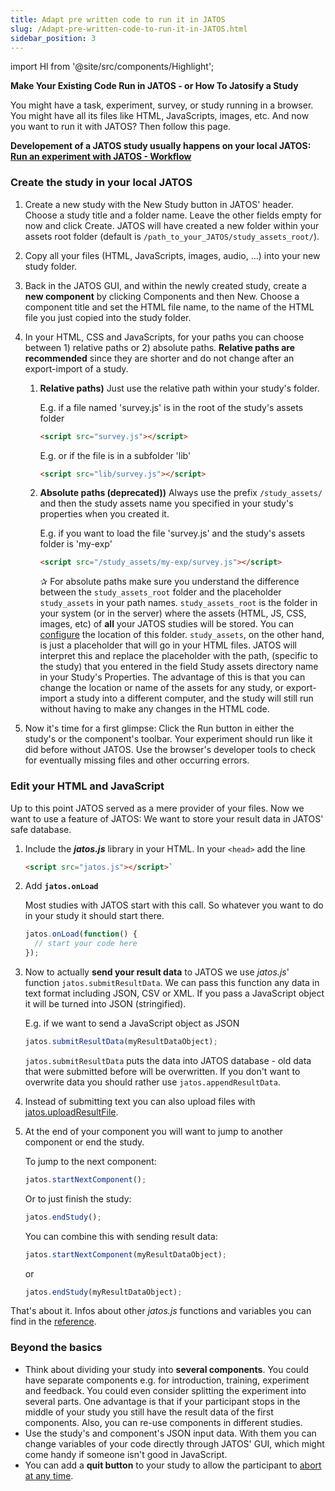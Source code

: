 ```yaml
---
title: Adapt pre written code to run it in JATOS
slug: /Adapt-pre-written-code-to-run-it-in-JATOS.html
sidebar_position: 3
---
```

import Hl from '@site/src/components/Highlight';

**Make Your Existing Code Run in JATOS - or How To Jatosify a Study** 

You might have a task, experiment, survey, or study running in a browser. You might have all its files like HTML, JavaScripts, images, etc. And now you want to run it with JATOS? Then follow this page.

**Developement of a JATOS study usually happens on your local JATOS: [Run an experiment with JATOS - Workflow](Run-an-experiment-with-JATOS-Workflow.html)**

### Create the study in your local JATOS

1. Create a new study with the <Hl>New Study</Hl> button in JATOS' header. Choose a study title and a folder name. Leave the other fields empty for now and click <Hl>Create</Hl>. JATOS will have created a new folder within your assets root folder (default is `/path_to_your_JATOS/study_assets_root/`).
1. Copy all your files (HTML, JavaScripts, images, audio, ...) into your new study folder. 
1. Back in the JATOS GUI, and within the newly created study, create a **new component** by clicking <Hl>Components</Hl> and then <Hl>New</Hl>. Choose a component title and set the HTML file name, to the name of the HTML file you just copied into the study folder.
1. In your HTML, CSS and JavaScripts, for your paths you can choose between 1) relative paths or 2) absolute paths. **Relative paths are recommended** since they are shorter and do not change after an export-import of a study.

   1. **Relative paths)** Just use the relative path within your study's folder.
      
      E.g. if a file named 'survey.js' is in the root of the study's assets folder
      
      ```html
      <script src="survey.js"></script>
      ```
      
      E.g. or if the file is in a subfolder 'lib'
      
      ```html
      <script src="lib/survey.js"></script>
      ```

   1. **Absolute paths (deprecated))** Always use the prefix `/study_assets/` and then the study assets name you specified in your study's properties when you created it.
      
      E.g. if you want to load the file 'survey.js' and the study's assets folder is 'my-exp'

        ```html
        <script src="/study_assets/my-exp/survey.js"></script>
        ```

      ✰  For absolute paths make sure you understand the difference between the `study_assets_root` folder and the placeholder `study_assets` in your path names. `study_assets_root` is the folder in your system (or in the server) where the assets (HTML, JS, CSS, images, etc) of **all** your JATOS studies will be stored. You can [configure](Configure-JATOS-on-a-Server.html#study-assets-root-path) the location of this folder. `study_assets`, on the other hand, is just a placeholder that will go in your HTML files. JATOS will interpret this and replace the placeholder with the path, (specific to the study) that you entered in the field <Hl>Study assets directory name</Hl> in your Study's Properties. The advantage of this is that you can change the location or name of the assets for any study, or export-import a study into a different computer, and the study will still run without having to make any changes in the HTML code.  


1. Now it's time for a first glimpse: Click the <Hl>Run</Hl> button in either the study's or the component's toolbar. Your experiment should run like it did before without JATOS. Use the browser's developer tools to check for eventually missing files and other occurring errors.

### Edit your HTML and JavaScript

Up to this point JATOS served as a mere provider of your files. Now we want to use a feature of JATOS: We want to store your result data in JATOS' safe database. 

1. Include the **_jatos.js_** library in your HTML. In your `<head>` add the line 

   ```html
   <script src="jatos.js"></script>`
   ```

1. Add **`jatos.onLoad`**

   Most studies with JATOS start with this call. So whatever you want to do in your study it should start there.
   
   ~~~javascript
   jatos.onLoad(function() {
     // start your code here 
   });
   ~~~
   
1. Now to actually **send your result data** to JATOS we use _jatos.js_' function `jatos.submitResultData`. We can pass this function any data in text format including JSON, CSV or XML. If you pass a JavaScript object it will be turned into JSON (stringified).

   E.g. if we want to send a JavaScript object as JSON
   
   ~~~javascript
   jatos.submitResultData(myResultDataObject);
   ~~~

   `jatos.submitResultData` puts the data into JATOS database - old data that were submitted before will be overwritten. If you don't want to overwrite data you should rather use `jatos.appendResultData`.

1. Instead of submitting text you can also upload files with [jatos.uploadResultFile](jatos.js-Reference.html#jatosuploadresultfile).

1. At the end of your component you will want to jump to another component or end the study.

   To jump to the next component:

   ~~~javascript
   jatos.startNextComponent();
   ~~~

   Or to just finish the study:

   ~~~javascript
   jatos.endStudy();
   ~~~

   You can combine this with sending result data:

   ~~~javascript
   jatos.startNextComponent(myResultDataObject);
   ~~~

   or

   ~~~javascript
   jatos.endStudy(myResultDataObject);
   ~~~

That's about it. Infos about other _jatos.js_ functions and variables you can find in the [reference](jatos.js-Reference.html). 

### Beyond the basics

* Think about dividing your study into **several components**. You could have separate components e.g. for introduction, training, experiment and feedback. You could even consider splitting the experiment into several parts. One advantage is that if your participant stops in the middle of your study you still have the result data of the first components. Also, you can re-use components in different studies.
* Use the study's and component's <Hl>JSON input data</Hl>. With them you can change variables of your code directly through JATOS' GUI, which might come handy if someone isn't good in JavaScript.
* You can add a **quit button** to your study to allow the participant to [abort at any time](Data-Privacy-and-Ethics.html#things-you-should-consider-in-your-studies). 
